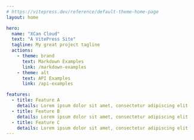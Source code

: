 ```yaml
---
# https://vitepress.dev/reference/default-theme-home-page
layout: home

hero:
  name: "XCan Cloud"
  text: "A VitePress Site"
  tagline: My great project tagline
  actions:
    - theme: brand
      text: Markdown Examples
      link: /markdown-examples
    - theme: alt
      text: API Examples
      link: /api-examples

features:
  - title: Feature A
    details: Lorem ipsum dolor sit amet, consectetur adipiscing elit
  - title: Feature B
    details: Lorem ipsum dolor sit amet, consectetur adipiscing elit
  - title: Feature C
    details: Lorem ipsum dolor sit amet, consectetur adipiscing elit
---
```



<script setup>
  import {  defineAsyncComponent } from 'vue';
  const HomePage = defineAsyncComponent(() => import('./.vitepress/theme/homePage/index.vue'))

</script>
<div>
  <HomePage />
</div>



